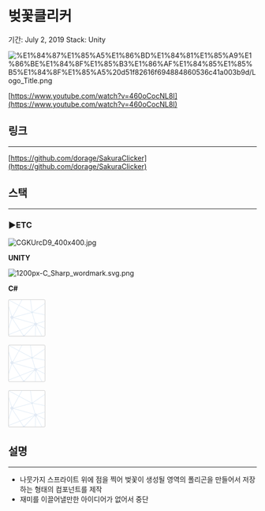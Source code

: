 # 벚꽃클리커

기간: July 2, 2019
Stack: Unity

![%E1%84%87%E1%85%A5%E1%86%BD%E1%84%81%E1%85%A9%E1%86%BE%E1%84%8F%E1%85%B3%E1%86%AF%E1%84%85%E1%85%B5%E1%84%8F%E1%85%A5%20d51f82616f694884860536c41a003b9d/Logo_Title.png](%E1%84%87%E1%85%A5%E1%86%BD%E1%84%81%E1%85%A9%E1%86%BE%E1%84%8F%E1%85%B3%E1%86%AF%E1%84%85%E1%85%B5%E1%84%8F%E1%85%A5%20d51f82616f694884860536c41a003b9d/Logo_Title.png)

[https://www.youtube.com/watch?v=460oCocNL8I](https://www.youtube.com/watch?v=460oCocNL8I)

## 링크

---

[https://github.com/dorage/SakuraClicker](https://github.com/dorage/SakuraClicker)

## 스택

---

### ▶ETC

![CGKUrcD9_400x400.jpg](%E1%84%87%E1%85%A5%E1%86%BD%E1%84%81%E1%85%A9%E1%86%BE%E1%84%8F%E1%85%B3%E1%86%AF%E1%84%85%E1%85%B5%E1%84%8F%E1%85%A5%20d51f82616f694884860536c41a003b9d/CGKUrcD9_400x400.jpg)

**UNITY**

![1200px-C_Sharp_wordmark.svg.png](%E1%84%87%E1%85%A5%E1%86%BD%E1%84%81%E1%85%A9%E1%86%BE%E1%84%8F%E1%85%B3%E1%86%AF%E1%84%85%E1%85%B5%E1%84%8F%E1%85%A5%20d51f82616f694884860536c41a003b9d/1200px-C_Sharp_wordmark.svg.png)

**C#**

![empty-logo-square.png](FAW%20(Fucking%20Awesome%20Weather)%20091c02c32bcc4a8e9f1982364f422375/empty-logo-square.png)

![empty-logo-square.png](FAW%20(Fucking%20Awesome%20Weather)%20091c02c32bcc4a8e9f1982364f422375/empty-logo-square.png)

![empty-logo-square.png](FAW%20(Fucking%20Awesome%20Weather)%20091c02c32bcc4a8e9f1982364f422375/empty-logo-square.png)

## 설명

---

- 나뭇가지 스프라이트 위에 점을 찍어 벚꽃이 생성될 영역의 폴리곤을 만들어서 저장하는 형태의 컴포넌트를 제작
- 재미를 이끌어낼만한 아이디어가 없어서 중단